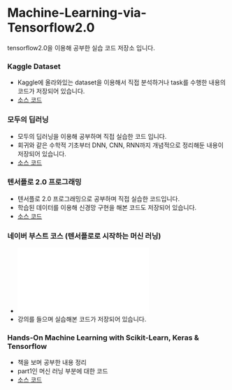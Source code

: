 # Machine-Learning-via-Tensorflow2.0
tensorflow2.0을 이용해 공부한 실습 코드 저장소 입니다.

### Kaggle Dataset
   - Kaggle에 올라와있는 dataset을 이용해서 직접 분석하거나 task를 수행한 내용의 코드가 저장되어 있습니다.
   - [소스 코드](https://github.com/penguin1109/Machine-Learning-via-Tensorflow2.0/tree/master/Data%20Analysis%20with%20Kaggle%20DataFrame)

### 모두의 딥러닝
   - 모두의 딥러닝을 이용해 공부하며 직접 실습한 코드 입니다.
   - 회귀와 같은 수학적 기초부터 DNN, CNN, RNN까지 개념적으로 정리해둔 내용이 저장되어 있습니다.
   - [소스 코드](https://github.com/penguin1109/Machine-Learning-via-Tensorflow2.0/tree/master/Deep%20Learning%20Basic)

### 텐서플로 2.0 프로그래밍
  - 텐서플로 2.0 프로그래밍으로 공부하며 직접 실습한 코드입니다.
  - 학습된 데이터를 이용해 신경망 구현을 해본 코드도 저장되어 있습니다. 
  - [소스 코드](https://github.com/penguin1109/Machine-Learning-via-Tensorflow2.0/tree/master/DNN%20TensorFlow%20Lab)

### 네이버 부스트 코스 (텐서플로로 시작하는 머신 러닝)
  - ![수료증](certificate_A20200728-437772.pdf)
  - 강의를 들으며 실습해본 코드가 저장되어 있습니다.
  
### Hands-On Machine Learning with Scikit-Learn, Keras & Tensorflow
 - 책을 보며 공부한 내용 정리
 - part1인 머신 러닝 부분에 대한 코드 
 - [소스 코드](https://github.com/penguin1109/Machine-Learning-via-Tensorflow2.0/tree/master/Hands-On%20MachineLearning)
